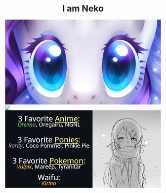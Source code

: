 <h1 align="center">I am Neko</h1>
<a href="https://twitter.com/rarityneko"><img src="https://raw.githubusercontent.com/i-am-neko/i-am-neko/main/assets/eyes_of_generosity_by_crowik_d8kqv6u.jpg" alt="Rarity eyes"></a>


<img src="https://github.com/i-am-neko/i-am-neko/blob/main/assets/hi_darling__gif__by_queen_kittykat_dcpeep82.gif?raw=true" align="left">
<img src="https://raw.githubusercontent.com/i-am-neko/i-am-neko/main/assets/50781137_p83.png" align="left">


<!---
i-am-neko/i-am-neko is a ✨ special ✨ repository because its `README.md` (this file) appears on your GitHub profile.
You can click the Preview link to take a look at your changes.
--->